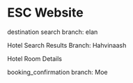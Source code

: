 # ESC Website

destination search branch: elan

Hotel Search Results Branch: Hahvinaash

Hotel Room Details

booking_confirmation branch: Moe

